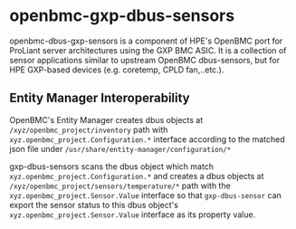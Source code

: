 # openbmc-gxp-dbus-sensors

openbmc-dbus-gxp-sensors is a component of HPE's OpenBMC port for ProLiant server architectures using the GXP BMC ASIC.  It is a collection of sensor applications similar to upstream OpenBMC dbus-sensors, but for HPE GXP-based devices (e.g. coretemp, CPLD fan,..etc.).

## Entity Manager Interoperability
OpenBMC's Entity Manager creates dbus objects at `/xyz/openbmc_project/inventory` path with `xyz.openbmc_project.Configuration.*` interface according to the matched json file under `/usr/share/entity-manager/configuration/*`

gxp-dbus-sensors scans the dbus object which match `xyz.openbmc_project.Configuration.*` and creates a dbus objects at `/xyz/openbmc_project/sensors/temperature/*` path with the `xyz.openbmc_project.Sensor.Value` interface so that `gxp-dbus-sensor` can export the sensor status to this dbus object's `xyz.openbmc_project.Sensor.Value` interface as its property value.
